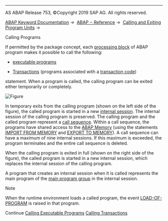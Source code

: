   

* * *

AS ABAP Release 753, ©Copyright 2019 SAP AG. All rights reserved.

[ABAP Keyword Documentation](javascript:call_link\('abenabap.htm'\)) →  [ABAP − Reference](javascript:call_link\('abenabap_reference.htm'\)) →  [Calling and Exiting Program Units](javascript:call_link\('abenabap_execution.htm'\)) → 

Calling Programs

If permitted by the package concept, each [processing block](javascript:call_link\('abenprocessing_block_glosry.htm'\) "Glossary Entry") of ABAP program makes it possible to call the following:

-   [executable programs](javascript:call_link\('abenabap_submit_report.htm'\))

-   [Transactions](javascript:call_link\('abenabap_call_transaction.htm'\)) (programs associated with a [transaction code](javascript:call_link\('abentransaction_code_glosry.htm'\) "Glossary Entry"))

statement. When a program is called, the calling program can be exited either temporarily or completely.

![Figure](abdoc_call_prog.gif)

In temporary exits from the calling program (shown on the left side of the figure), the called program is started in a new [internal session](javascript:call_link\('abeninternal_session_glosry.htm'\) "Glossary Entry"). The internal session of the calling program is preserved. The calling program and the called program represent a [call sequence](javascript:call_link\('abencall_sequence_glosry.htm'\) "Glossary Entry"). Within a call sequence, the programs have shared access to the [ABAP Memory](javascript:call_link\('abenabap_memory_glosry.htm'\) "Glossary Entry") (using the statements [IMPORT FROM MEMORY](javascript:call_link\('abapimport_data_cluster.htm'\)) and [EXPORT TO MEMORY](javascript:call_link\('abapexport_data_cluster.htm'\))). A call sequence can have a maximum of nine internal sessions. If this maximum is exceeded, the program terminates and the entire call sequence is deleted.

When the calling program is exited in full (shown on the right side of the figure), the called program is started in a new internal session, which replaces the internal session of the calling program.

A program that creates an internal session when it is called represents the main program of the [main program group](javascript:call_link\('abenmain_program_group_glosry.htm'\) "Glossary Entry") in the internal session.

Note

When the runtime environment loads a called program, the event [LOAD-OF-PROGRAM](javascript:call_link\('abapload-of-program.htm'\)) is raised in that program.

Continue
[Calling Executable Programs](javascript:call_link\('abenabap_submit_report.htm'\))
[Calling Transactions](javascript:call_link\('abenabap_call_transaction.htm'\))